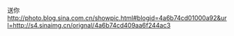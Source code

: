 送你
http://photo.blog.sina.com.cn/showpic.html#blogid=4a6b74cd01000a92&url=http://s4.sinaimg.cn/orignal/4a6b74cd409aa6f244ac3
